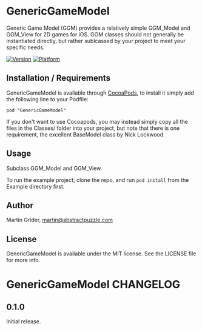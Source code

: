 # GenericGameModel

Generic Game Model (GGM) provides a relatively simple GGM_Model and GGM_View for 2D games for iOS. GGM classes should not generally be instantiated directly, but rather sublcassed by your project to meet your specific needs.

[![Version](http://cocoapod-badges.herokuapp.com/v/GenericGameModel/badge.png)](http://cocoadocs.org/docsets/GenericGameModel)
[![Platform](http://cocoapod-badges.herokuapp.com/p/GenericGameModel/badge.png)](http://cocoadocs.org/docsets/GenericGameModel)


## Installation / Requirements

GenericGameModel is available through [CocoaPods](http://cocoapods.org), to install
it simply add the following line to your Podfile:

    pod "GenericGameModel"

If you don't want to use Cocoapods, you may instead simply copy all the files in the Classes/ folder into your project, but note that there is one requirement, the excellent BaseModel class by Nick Lockwood.


## Usage

Subclass GGM_Model and GGM_View.

To run the example project; clone the repo, and run `pod install` from the Example directory first.


## Author

Martin Grider, martin@abstractpuzzle.com


## License

GenericGameModel is available under the MIT license. See the LICENSE file for more info.


# GenericGameModel CHANGELOG

## 0.1.0

Initial release.
